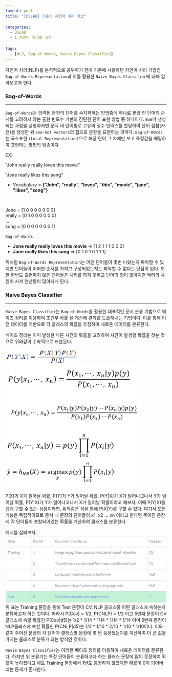 ```yaml
---
layout: post
title: "[DSLAB] 기존의 자연어 처리 기법"

categories:
  - DSLAB
  - 1.자연어 처리의 시작

tags:
  - [NLP, Bag of Words, Naive Bayes Classifier]
---
```


자연어 처리(NLP)를 본격적으로 공부하기 전에 기존에 사용하던 자연어 처리 기법인 `Bag-of-Words Representation`과 이를
활용한 `Naive Bayes Classifier`에 대해 알아보고자 한다.
<br/>

### Bag-of-Words

---

`Bag-of-Words`는 입력된 문장의 단어를 수치화하는 방법중에 하나로 문장 안 단어의 순서를 고려하지
않는 출현 빈도수 기반의 간단한 단어 표현 방법 중 하나이다. `BoW`가 생성되는 과정을 설명하자면 
문서 내 단어별로 고유의 정수 인덱스를 할당하여 단어 집합(사전)을 생성한 뒤 `one-hot vectors`의 합으로
문장을 표현하는 것이다.
`Bag-of-Words`는 국소표현 `(Local Representation)`으로 해당 단어 그 자체만 보고 특정값을
매핑하여 표현하는 방법의 일종이다.
<br/>

EX) 

"John really really loves this movie"<br/>

"Jane really likes this song"
<br/>

+ Vocabulary = **{"John", "really", "loves", "this", "movie", "jane", "likes", "song"}**
<br/>

Jone = [1 0 0 0 0 0 0 0]<br/>
really = [0 1 0 0 0 0 0 0]<br/>
...<br/>
song = [0 0 0 0 0 0 0 1]<br/>

`Bag-of-Words`

+ **Jone really really loves this movie** => [1 2 1 1 1 0 0 0]
+ **Jane really likes this song** => [0 1 0 1 0 1 1 1]

위처럼 `Bag-of-Words Representation`는 어떤 단어들이 몇번 나왔는지 파악할 수 있지만 단어들이
어떠한 순서를 가지고 구성되었는지는 파악할 수 없다는 단점이 있다. 또한 한번도 출현하지 않은 단어들은
처리를 하지 못하고 단어의 양이 많아지면 벡터의 차원이 커져 연산량이 많아지게 된다.

### Naive Bayes Classifier

---

`Naive Bayes Classifier`는 `Bag-of-Words`를 활용한 대표적인 문서 분류 기법으로 베이즈 정리를 이용하여 조건부 확률
을 계산해 결과를 도출해내는 기법이다. 이를 통해 이전 데이터를 기반으로 각 클래스의 확률을 추정하여 새로운 데이터를 분류한다.
<br/>

베이즈 정리는 이미 발생한 다른 사건의 확률을 고려하여 사건이 발생할 확률을 찾는 것으로 위와같이 수학적으로 표현된다.

![이미지](/assets/img/2024-01-08-Starting_of_NLP/img.png)
<br/>
![이미지](/assets/img/2024-01-08-Starting_of_NLP/img_1.png)

P(X)가 X가 일어날 확률, P(Y)가 Y가 일어날 확률, P(Y\|X)가 X가 일어나고나서 Y가 일어날 확률, P(Y\|X)가 Y가 일어나고나서
X가 일어날 확률이라고 해보자. 이때 P(Y\|X)를 쉽게 구할 수 있는 상황이라면, 위와같은 식을 통해 P(X\|Y)를 구할 수 있다.
여기서 모든 기능은 독립적이므로 문서 내 문장의 단어들이 x1, x2 ... xn 이라고 한다면 주어진 문장에 각 단어들이 포함되어있는 
확률을 계산하여 클래스를 분류한다.
<br/>

예시를 살펴보자.
![이미지](/assets/img/2024-01-08-Starting_of_NLP/img_2.png)
<br/>
위 표는 Training 문장을 통해 Test 문장이 CV, NLP 클래스중 어떤 클래스에 속하는지 분류하고자 하는 것이다.
따라서 P(Ccv) = 1/2, P(CNLP) = 1/2 이고 5번째 문장이 CV클래스에 속할 확률인 P(Ccv\|d5)는 1/2 * 1/14 * 1/14 * 1/14 * 1/14 이며 
5번째 문장이 NLP클래스에 속할 확률인 P(CNLP\|d5)는 1/2 * 1/10 * 2/10 * 1/10 * 1/10이다. 이와 같이 주어진 문장의 각 단어가 클래스별 문장에
몇 번 등장했는지를 계산하여 더 큰 값을 가지는 클래스로 분류가 되는 방식인 것이다.
<br/>

`Navie Bayes Classifier`는 이러한 베이즈 정리를 이용하여 새로운 데이터를 분류한다. 하지만 위 분류기는 특정 단어들이 분류하고자 하는 클래스 문장에
많이 등장하여 확률이 높아졌다고 해도 Training 문장에서 1번도 등장하지 않았다면 확률이 0이 되어버리는 문제가 존재한다.
